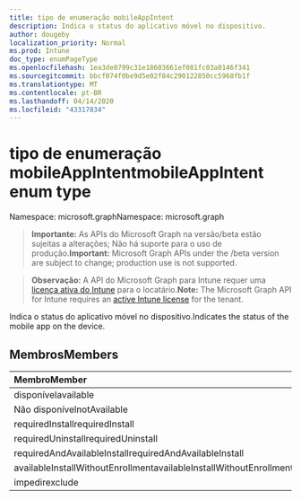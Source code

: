 ```yaml
---
title: tipo de enumeração mobileAppIntent
description: Indica o status do aplicativo móvel no dispositivo.
author: dougeby
localization_priority: Normal
ms.prod: Intune
doc_type: enumPageType
ms.openlocfilehash: 1ea3de0799c31e18603661ef081fc03a0146f341
ms.sourcegitcommit: bbcf074f0be9d5e02f84c290122850cc5968fb1f
ms.translationtype: MT
ms.contentlocale: pt-BR
ms.lasthandoff: 04/14/2020
ms.locfileid: "43317834"
---
```

# <a name="mobileappintent-enum-type"></a><span data-ttu-id="62f39-103">tipo de enumeração mobileAppIntent</span><span class="sxs-lookup"><span data-stu-id="62f39-103">mobileAppIntent enum type</span></span>

<span data-ttu-id="62f39-104">Namespace: microsoft.graph</span><span class="sxs-lookup"><span data-stu-id="62f39-104">Namespace: microsoft.graph</span></span>

> <span data-ttu-id="62f39-105">**Importante:** As APIs do Microsoft Graph na versão/beta estão sujeitas a alterações; Não há suporte para o uso de produção.</span><span class="sxs-lookup"><span data-stu-id="62f39-105">**Important:** Microsoft Graph APIs under the /beta version are subject to change; production use is not supported.</span></span>

> <span data-ttu-id="62f39-106">**Observação:** A API do Microsoft Graph para Intune requer uma [licença ativa do Intune](https://go.microsoft.com/fwlink/?linkid=839381) para o locatário.</span><span class="sxs-lookup"><span data-stu-id="62f39-106">**Note:** The Microsoft Graph API for Intune requires an [active Intune license](https://go.microsoft.com/fwlink/?linkid=839381) for the tenant.</span></span>

<span data-ttu-id="62f39-107">Indica o status do aplicativo móvel no dispositivo.</span><span class="sxs-lookup"><span data-stu-id="62f39-107">Indicates the status of the mobile app on the device.</span></span>

## <a name="members"></a><span data-ttu-id="62f39-108">Membros</span><span class="sxs-lookup"><span data-stu-id="62f39-108">Members</span></span>
|<span data-ttu-id="62f39-109">Membro</span><span class="sxs-lookup"><span data-stu-id="62f39-109">Member</span></span>|<span data-ttu-id="62f39-110">Valor</span><span class="sxs-lookup"><span data-stu-id="62f39-110">Value</span></span>|<span data-ttu-id="62f39-111">Descrição</span><span class="sxs-lookup"><span data-stu-id="62f39-111">Description</span></span>|
|:---|:---|:---|
|<span data-ttu-id="62f39-112">disponível</span><span class="sxs-lookup"><span data-stu-id="62f39-112">available</span></span>|<span data-ttu-id="62f39-113">,0</span><span class="sxs-lookup"><span data-stu-id="62f39-113">0</span></span>|<span data-ttu-id="62f39-114">Disponível</span><span class="sxs-lookup"><span data-stu-id="62f39-114">Available</span></span>|
|<span data-ttu-id="62f39-115">Não disponível</span><span class="sxs-lookup"><span data-stu-id="62f39-115">notAvailable</span></span>|<span data-ttu-id="62f39-116">1</span><span class="sxs-lookup"><span data-stu-id="62f39-116">1</span></span>|<span data-ttu-id="62f39-117">Não disponível</span><span class="sxs-lookup"><span data-stu-id="62f39-117">Not Available</span></span>|
|<span data-ttu-id="62f39-118">requiredInstall</span><span class="sxs-lookup"><span data-stu-id="62f39-118">requiredInstall</span></span>|<span data-ttu-id="62f39-119">duas</span><span class="sxs-lookup"><span data-stu-id="62f39-119">2</span></span>|<span data-ttu-id="62f39-120">Instalação necessária</span><span class="sxs-lookup"><span data-stu-id="62f39-120">Required Install</span></span>|
|<span data-ttu-id="62f39-121">requiredUninstall</span><span class="sxs-lookup"><span data-stu-id="62f39-121">requiredUninstall</span></span>|<span data-ttu-id="62f39-122">3D</span><span class="sxs-lookup"><span data-stu-id="62f39-122">3</span></span>|<span data-ttu-id="62f39-123">Desinstalação necessária</span><span class="sxs-lookup"><span data-stu-id="62f39-123">Required Uninstall</span></span>|
|<span data-ttu-id="62f39-124">requiredAndAvailableInstall</span><span class="sxs-lookup"><span data-stu-id="62f39-124">requiredAndAvailableInstall</span></span>|<span data-ttu-id="62f39-125">4 </span><span class="sxs-lookup"><span data-stu-id="62f39-125">4</span></span>|<span data-ttu-id="62f39-126">RequiredAndAvailableInstall</span><span class="sxs-lookup"><span data-stu-id="62f39-126">RequiredAndAvailableInstall</span></span>|
|<span data-ttu-id="62f39-127">availableInstallWithoutEnrollment</span><span class="sxs-lookup"><span data-stu-id="62f39-127">availableInstallWithoutEnrollment</span></span>|<span data-ttu-id="62f39-128">5 </span><span class="sxs-lookup"><span data-stu-id="62f39-128">5</span></span>|<span data-ttu-id="62f39-129">AvailableInstallWithoutEnrollment</span><span class="sxs-lookup"><span data-stu-id="62f39-129">AvailableInstallWithoutEnrollment</span></span>|
|<span data-ttu-id="62f39-130">impedir</span><span class="sxs-lookup"><span data-stu-id="62f39-130">exclude</span></span>|<span data-ttu-id="62f39-131">6 </span><span class="sxs-lookup"><span data-stu-id="62f39-131">6</span></span>|<span data-ttu-id="62f39-132">Excluir</span><span class="sxs-lookup"><span data-stu-id="62f39-132">Exclude</span></span>|



